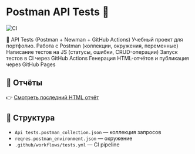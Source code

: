 # Postman API Tests 🚀

![CI](https://github.com/niiksolo/postman-api-tests/actions/workflows/api-tests.yml/badge.svg)

🚀 API Tests (Postman + Newman + GitHub Actions)
Учебный проект для портфолио.
Работа с Postman (коллекции, окружения, переменные)
Написание тестов на JS (статусы, ошибки, CRUD-операции)
Запуск тестов в CI через GitHub Actions
Генерация HTML-отчётов и публикация через GitHub Pages

## 🔗 Отчёты
👉 [Смотреть последний HTML отчёт](https://niiksolo.github.io/postman-api-tests/report.html)

## 📂 Структура
- `Api tests.postman_collection.json` — коллекция запросов
- `reqres.postman_environment.json` — окружение
- `.github/workflows/tests.yml` — CI pipeline